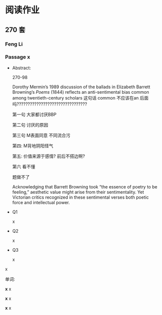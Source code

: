 # 阅读作业

## 270 套

### Feng Li

### Passage x

- Abstract:

  270-98

  Dorothy Mermin’s 1989 discussion of the ballads in Elizabeth Barrett Browning’s *Poems* (1844) reflects an anti-sentimental bias common among twentieth-century scholars
  这句话 common 不应该在an 后面吗????????????????????????????????

  第一句 大家都讨厌BBP

  第二句 讨厌的原因

  第三句 M表面同意 不同流合污

  第四: M背地阴阳怪气

  第五: 价值来源于感情? 前后不搭边啊?

  第六 看不懂  

  题做不了

  Acknowledging that Barrett Browning took “the essence of poetry to be feeling,” aesthetic value might arise from their sentimentality. Yet Victorian critics recognized in these sentimental verses both poetic force and intellectual power.

- Q1

  x

- Q2

  x

- Q3

  x

x

单词:

**x** x

**x** x

**x** x